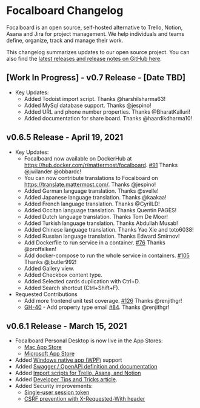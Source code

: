 # Focalboard Changelog

Focalboard is an open source, self-hosted alternative to Trello, Notion, Asana and Jira for project management. We help individuals and teams define, organize, track and manage their work.

This changelog summarizes updates to our open source project. You can also find the [latest releases and release notes on GitHub here](https://github.com/mattermost/focalboard/releases).

## [Work In Progress] - v0.7 Release - [Date TBD]

* Key Updates:
    * Added Todoist import script. Thanks @harshilsharma63!
    * Added MySql database support. Thanks @jespino!
    * Added URL and phone number properties. Thanks @BharatKalluri!
    * Added documentation for share board. Thanks @haardikdharma10!

## v0.6.5 Release - April 19, 2021

* Key Updates:
  * Focalboard now available on DockerHub at https://hub.docker.com/r/mattermost/focalboard. [#91](https://github.com/mattermost/focalboard/issues/91) Thanks @jwilander @obbardc!
  * You can now contribute translations to Focalboard on https://translate.mattermost.com/. Thanks @jespino!
  * Added German language translation. Thanks @svelle!
  * Added Japanese language translation. Thanks @kaakaa!
  * Added French language translation. Thanks @CyrilLD!
  * Added Occitan language translation. Thanks Quentin PAGÈS!
  * Added Dutch language translation. Thanks Tom De Moor!
  * Added Turkish language translation. Thanks Abdullah Musab!
  * Added Chinese language translation. Thanks Yao Xie and toto6038!
  * Added Russian language translation. Thanks Edward Smirnov!
  * Add Dockerfile to run service in a container. [#76](https://github.com/mattermost/focalboard/pull/76) Thanks @proffalken!
  * Add docker-compose to run the whole service in containers. [#105](https://github.com/mattermost/focalboard/pull/105) Thanks @jbutler992!
  * Added Gallery view.
  * Added Checkbox content type.
  * Added Selected cards duplication with Ctrl+D.
  * Added Search shortcut (Ctrl+Shift+F).
* Requested Contributions
  * Add more frontend unit test coverage. [#126](https://github.com/mattermost/focalboard/pull/126) Thanks @renjithgr!
  * [GH-40](https://github.com/mattermost/focalboard/issues/40) - Add property type email [#84](https://github.com/mattermost/focalboard/pull/84). Thanks @renjithgr!

## v0.6.1 Release - March 15, 2021

* Focalboard Personal Desktop is now live in the App Stores:
    * [Mac App Store](https://apps.apple.com/app/apple-store/id1556908618?pt=2114704&ct=changelog&mt=8)
    * [Microsoft App Store](https://www.microsoft.com/store/apps/9NLN2T0SX9VF?cid=changelog)
* Added [Windows native app (WPF)](https://github.com/mattermost/focalboard/tree/main/win-wpf) support
* Added [Swagger / OpenAPI definition and documentation](https://htmlpreview.github.io/?https://github.com/mattermost/focalboard/blob/main/server/swagger/docs/html/index.html)
* Added [Import scripts for Trello, Asana, and Notion](https://github.com/mattermost/focalboard/tree/main/import)
* Added [Developer Tips and Tricks article](https://www.focalboard.com/contribute/getting-started/dev-tips/).
* Added Security improvements:
	* [Single-user session token](https://github.com/mattermost/focalboard/commit/0fe96ad7ed3b0c3a68c9a5889b34b764782f9266)
	* [CSRF prevention with X-Requested-With header](https://github.com/mattermost/focalboard/commit/43c656c9a440e12f87b61d66654ed3d9873b1620)

